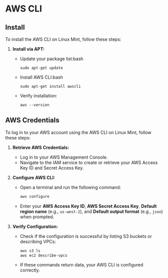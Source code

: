 # AWS CLI

## Install

To install the AWS CLI on Linux Mint, follow these steps:

1. **Install via APT:**
   
   - Update your package list:bash
     
     `sudo apt-get update`
   
   - Install AWS CLI:bash
     
     `sudo apt-get install awscli`
   
   - Verify installation:
     
     `aws --version`

## AWS Credentials

To log in to your AWS account using the AWS CLI on Linux Mint, follow these steps:

1. **Retrieve AWS Credentials:**
   
   - Log in to your AWS Management Console.
   - Navigate to the IAM service to create or retrieve your AWS Access Key ID and Secret Access Key.

2. **Configure AWS CLI:**
   
   - Open a terminal and run the following command:
     
     ```bash
     aws configure
     ```
   
   - Enter your **AWS Access Key ID**, **AWS Secret Access Key**, **Default region name** (e.g., `us-west-2`), and **Default output format** (e.g., `json`) when prompted.

3. **Verify Configuration:**
   
   - Check if the configuration is successful by listing S3 buckets or describing VPCs:
     
     ```bash
     aws s3 ls
     aws ec2 describe-vpcs
     ```
   
   - If these commands return data, your AWS CLI is configured correctly.
